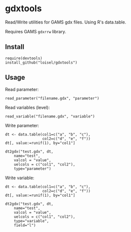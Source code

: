 # gdxtools
Read/Write utilities for GAMS gdx files. Using R's data.table.

Requires GAMS `gdxrrw` library.

## Install
```
require(devtools)
install_github("loisel/gdxtools")
```

## Usage

Read parameter:
```
read_parameter("filename.gdx", "parameter")
```

Read variables (level):
```
read_variable("filename.gdx", "variable")
```

Write parameter:
```
dt <- data.table(col1=c("a", "b", "c"),
				 col2=c("d", "e", "f"))
dt[, value:=runif(1), by="col1"]

dt2gdx("test.gdx", dt,
	name="test",
	valcol = "value",
	uelcols = c("col1", "col2"),
	type="parameter")
```

Write variable:
```
dt <- data.table(col1=c("a", "b", "c"),
				 col2=c("d", "e", "f"))
dt[, value:=runif(1), by="col1"]

dt2gdx("test.gdx", dt,
	name="test",
	valcol = "value",
	uelcols = c("col1", "col2"),
	type="variable",
	field="l")
```

